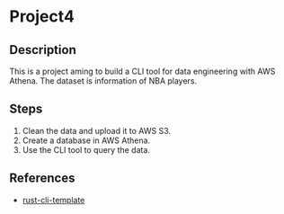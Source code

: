 # Project4

## Description

This is a project aming to build a CLI tool for data engineering with AWS Athena. The dataset is information of NBA players.

## Steps

1. Clean the data and upload it to AWS S3.
2. Create a database in AWS Athena.
3. Use the CLI tool to query the data.

## References

* [rust-cli-template](https://github.com/kbknapp/rust-cli-template)
